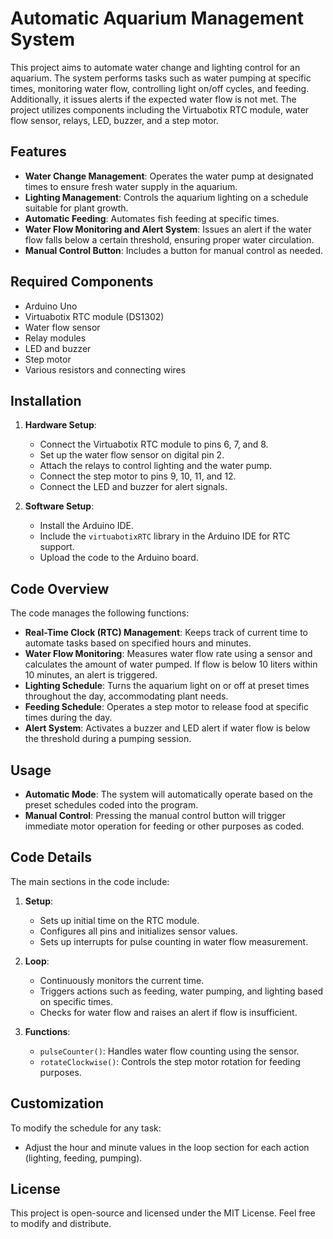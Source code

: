 
# Automatic Aquarium Management System

This project aims to automate water change and lighting control for an aquarium. The system performs tasks such as water pumping at specific times, monitoring water flow, controlling light on/off cycles, and feeding. Additionally, it issues alerts if the expected water flow is not met. The project utilizes components including the Virtuabotix RTC module, water flow sensor, relays, LED, buzzer, and a step motor.

## Features

- **Water Change Management**: Operates the water pump at designated times to ensure fresh water supply in the aquarium.
- **Lighting Management**: Controls the aquarium lighting on a schedule suitable for plant growth.
- **Automatic Feeding**: Automates fish feeding at specific times.
- **Water Flow Monitoring and Alert System**: Issues an alert if the water flow falls below a certain threshold, ensuring proper water circulation.
- **Manual Control Button**: Includes a button for manual control as needed.

## Required Components

- Arduino Uno
- Virtuabotix RTC module (DS1302)
- Water flow sensor
- Relay modules
- LED and buzzer
- Step motor
- Various resistors and connecting wires

## Installation

1. **Hardware Setup**:
   - Connect the Virtuabotix RTC module to pins 6, 7, and 8.
   - Set up the water flow sensor on digital pin 2.
   - Attach the relays to control lighting and the water pump.
   - Connect the step motor to pins 9, 10, 11, and 12.
   - Connect the LED and buzzer for alert signals.

2. **Software Setup**:
   - Install the Arduino IDE.
   - Include the `virtuabotixRTC` library in the Arduino IDE for RTC support.
   - Upload the code to the Arduino board.

## Code Overview

The code manages the following functions:

- **Real-Time Clock (RTC) Management**: Keeps track of current time to automate tasks based on specified hours and minutes.
- **Water Flow Monitoring**: Measures water flow rate using a sensor and calculates the amount of water pumped. If flow is below 10 liters within 10 minutes, an alert is triggered.
- **Lighting Schedule**: Turns the aquarium light on or off at preset times throughout the day, accommodating plant needs.
- **Feeding Schedule**: Operates a step motor to release food at specific times during the day.
- **Alert System**: Activates a buzzer and LED alert if water flow is below the threshold during a pumping session.

## Usage

- **Automatic Mode**: The system will automatically operate based on the preset schedules coded into the program.
- **Manual Control**: Pressing the manual control button will trigger immediate motor operation for feeding or other purposes as coded.

## Code Details

The main sections in the code include:

1. **Setup**:
   - Sets up initial time on the RTC module.
   - Configures all pins and initializes sensor values.
   - Sets up interrupts for pulse counting in water flow measurement.

2. **Loop**:
   - Continuously monitors the current time.
   - Triggers actions such as feeding, water pumping, and lighting based on specific times.
   - Checks for water flow and raises an alert if flow is insufficient.

3. **Functions**:
   - `pulseCounter()`: Handles water flow counting using the sensor.
   - `rotateClockwise()`: Controls the step motor rotation for feeding purposes.

## Customization

To modify the schedule for any task:
- Adjust the hour and minute values in the loop section for each action (lighting, feeding, pumping).

## License

This project is open-source and licensed under the MIT License. Feel free to modify and distribute.
